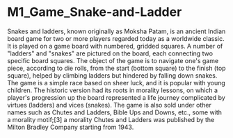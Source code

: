 # M1_Game_Snake-and-Ladder

Snakes and ladders, known originally as Moksha Patam, is an ancient Indian board game for two or more players regarded today as a worldwide classic.
It is played on a game board with numbered, gridded squares. A number of "ladders" and "snakes" are pictured on the board, each connecting two specific board squares. 
The object of the game is to navigate one's game piece, according to die rolls, from the start (bottom square) to the finish (top square), helped by climbing ladders but hindered by falling down snakes.
The game is a simple race based on sheer luck, and it is popular with young children.
The historic version had its roots in morality lessons, on which a player's progression up the board represented a life journey complicated by virtues (ladders) and vices (snakes). 
The game is also sold under other names such as Chutes and Ladders, Bible Ups and Downs, etc., some with a morality motif;[3] a morality Chutes and Ladders was published by the Milton Bradley Company starting from 1943.
